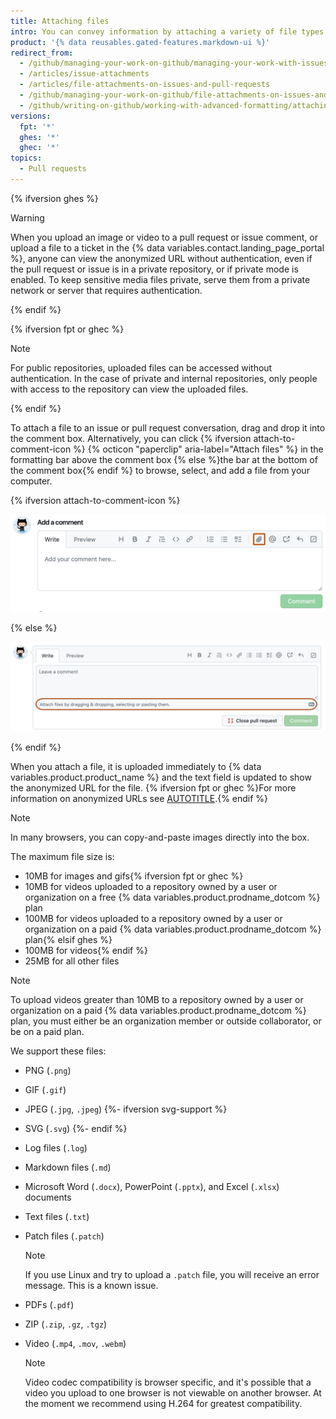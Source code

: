```yaml
---
title: Attaching files
intro: You can convey information by attaching a variety of file types to your issues and pull requests.
product: '{% data reusables.gated-features.markdown-ui %}'
redirect_from:
  - /github/managing-your-work-on-github/managing-your-work-with-issues-and-pull-requests/file-attachments-on-issues-and-pull-requests
  - /articles/issue-attachments
  - /articles/file-attachments-on-issues-and-pull-requests
  - /github/managing-your-work-on-github/file-attachments-on-issues-and-pull-requests
  - /github/writing-on-github/working-with-advanced-formatting/attaching-files
versions:
  fpt: '*'
  ghes: '*'
  ghec: '*'
topics:
  - Pull requests
---
```


{% ifversion ghes %}

> [!WARNING]
> When you upload an image or video to a pull request or issue comment, or upload a file to a ticket in the {% data variables.contact.landing_page_portal %}, anyone can view the anonymized URL without authentication, even if the pull request or issue is in a private repository, or if private mode is enabled. To keep sensitive media files private, serve them from a private network or server that requires authentication.

{% endif %}

{% ifversion fpt or ghec %}

> [!NOTE]
> For public repositories, uploaded files can be accessed without authentication. In the case of private and internal repositories, only people with access to the repository can view the uploaded files.

{% endif %}

To attach a file to an issue or pull request conversation, drag and drop it into the comment box. Alternatively, you can click {% ifversion attach-to-comment-icon %} {% octicon "paperclip" aria-label="Attach files" %} in the formatting bar above the comment box {% else %}the bar at the bottom of the comment box{% endif %} to browse, select, and add a file from your computer.

{% ifversion attach-to-comment-icon %}

![Screenshot of the comment box. The "Attach files" icon is outlined in orange.](/assets/images/help/issues/attach-file-icon.png)

{% else %}

![Screenshot of the comment box. The bar to attach files by dragging and dropping, selecting, or pasting is outlined in dark orange.](/assets/images/help/pull_requests/select-bar.png)

{% endif %}

When you attach a file, it is uploaded immediately to {% data variables.product.product_name %} and the text field is updated to show the anonymized URL for the file. {% ifversion fpt or ghec %}For more information on anonymized URLs see [AUTOTITLE](/authentication/keeping-your-account-and-data-secure/about-anonymized-urls).{% endif %}

> [!NOTE]
> In many browsers, you can copy-and-paste images directly into the box.

The maximum file size is:

* 10MB for images and gifs{% ifversion fpt or ghec %}
* 10MB for videos uploaded to a repository owned by a user or organization on a free {% data variables.product.prodname_dotcom %} plan
* 100MB for videos uploaded to a repository owned by a user or organization on a paid {% data variables.product.prodname_dotcom %} plan{% elsif ghes %}
* 100MB for videos{% endif %}
* 25MB for all other files

> [!NOTE]
> To upload videos greater than 10MB to a repository owned by a user or organization on a paid {% data variables.product.prodname_dotcom %} plan, you must either be an organization member or outside collaborator, or be on a paid plan.

We support these files:

* PNG (`.png`)
* GIF (`.gif`)
* JPEG (`.jpg`, `.jpeg`)
{%- ifversion svg-support %}
* SVG (`.svg`)
{%- endif %}
* Log files (`.log`)
* Markdown files (`.md`)
* Microsoft Word (`.docx`), PowerPoint (`.pptx`), and Excel (`.xlsx`) documents
* Text files (`.txt`)
* Patch files (`.patch`)

  > [!NOTE]
  > If you use Linux and try to upload a `.patch` file, you will receive an error message. This is a known issue.

* PDFs (`.pdf`)
* ZIP (`.zip`, `.gz`, `.tgz`)
* Video (`.mp4`, `.mov`, `.webm`)

  > [!NOTE]
  > Video codec compatibility is browser specific, and it's possible that a video you upload to one browser is not viewable on another browser. At the moment we recommend using H.264 for greatest compatibility.
